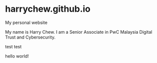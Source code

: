 # harrychew.github.io
My personal website

My name is Harry Chew. I am a Senior Associate in PwC Malaysia Digital Trust and Cybersecurity.

test test

hello world!